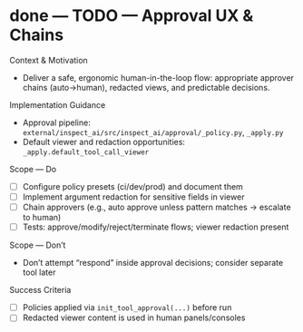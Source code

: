 # done — TODO — Approval UX & Chains

Context & Motivation
- Deliver a safe, ergonomic human-in-the-loop flow: appropriate approver chains (auto→human), redacted views, and predictable decisions.

Implementation Guidance
- Approval pipeline: `external/inspect_ai/src/inspect_ai/approval/_policy.py`, `_apply.py`
- Default viewer and redaction opportunities: `_apply.default_tool_call_viewer`

Scope — Do
- [ ] Configure policy presets (ci/dev/prod) and document them
- [ ] Implement argument redaction for sensitive fields in viewer
- [ ] Chain approvers (e.g., auto approve unless pattern matches → escalate to human)
- [ ] Tests: approve/modify/reject/terminate flows; viewer redaction present

Scope — Don’t
- Don’t attempt “respond” inside approval decisions; consider separate tool later

Success Criteria
- [ ] Policies applied via `init_tool_approval(...)` before run
- [ ] Redacted viewer content is used in human panels/consoles
